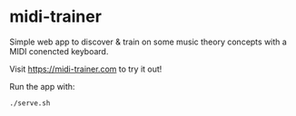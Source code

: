 # midi-trainer
Simple web app to discover & train on some music theory concepts with a MIDI conencted keyboard.

Visit https://midi-trainer.com to try it out!

Run the app with:

```
./serve.sh
```
